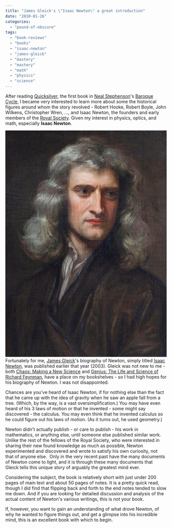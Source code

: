 ```yaml
---
title: "James Gleick's \"Isaac Newton\" a great introduction"
date: "2010-01-26"
categories: 
  - "pound-of-obscure"
tags: 
  - "book-reviews"
  - "books"
  - "isaac-newton"
  - "james-gleick"
  - "mastery"
  - "mastery"
  - "math"
  - "physics"
  - "science"
---
```


After reading [Quicksilver](http://www.amazon.com/gp/product/0380977427?ie=UTF8&tag=gbrettmiller-20&linkCode=as2&camp=1789&creative=9325&creativeASIN=0380977427), the first book in [Neal Stephenson](http://www.nealstephenson.com/)'s [Baroque Cycle](http://en.wikipedia.org/wiki/The_Baroque_Cycle), I became very interested to learn more about some the historical figures around whom the story revolved - Robert Hooke, Robert Boyle, John Wilkens, Christopher Wren, ..., and Isaac Newton, the founders and early members of the [Royal Society](http://royalsociety.org/). Given my interest in physics, optics, and math, especially **Isaac Newton**.

![](images/GodfreyKneller-IsaacNewton-1689.jpg "Isaac Newton (portrait)")Fortunately for me, [James Gleick](http://www.around.com/)'s biography of Newton, simply titled [Isaac Newton](http://www.amazon.com/gp/product/1400032954?ie=UTF8&tag=gbrettmiller-20&linkCode=as2&camp=1789&creative=9325&creativeASIN=1400032954), was published earlier that year (2003). Gleick was not new to me - both [Chaos: Making a New Science](http://www.amazon.com/gp/product/0143113453?ie=UTF8&tag=gbrettmiller-20&linkCode=as2&camp=1789&creative=9325&creativeASIN=0143113453) and [Genius: The Life and Science of Richard Feynman](http://www.amazon.com/gp/product/0679747044?ie=UTF8&tag=gbrettmiller-20&linkCode=as2&camp=1789&creative=9325&creativeASIN=0679747044), have a place on my bookshelves - so I had high hopes for his biography of Newton. I was not disappointed.

Chances are you've heard of Isaac Newton, if for nothing else than the fact that he came up with the idea of gravity when he saw an apple fall from a tree. (Which, by the way, is a vast oversimplification.) You may have even heard of his 3 laws of motion or that he invented - some might say discovered - the calculus. You may even think that he invented calculus so he could figure out his laws of motion. (As it turns out, he used geometry.)

Newton didn't actually publish - or care to publish - his work in mathematics, or anything else, until someone else published similar work. Unlike the rest of the fellows of the Royal Society, who were interested in sharing their new found knowledge as much as possible, Newton experimented and discovered and wrote to satisfy his own curiosity, not that of anyone else.  Only in the very recent past have the many documents of Newton come to light, and it is through these many documents that Gleick tells this unique story of arguably the greatest mind ever.

Considering the subject, the book is relatively short with just under 200 pages of main text and about 50 pages of notes. It is a pretty quick read, though I did find that flipping back and forth to the end notes tended to slow me down. And if you are looking for detailed discussion and analysis of the actual content of Newton's various writings, this is not your book.

If, however, you want to gain an understanding of what drove Newton, of why he wanted to figure things out, and get a glimpse into his incredible mind, this is an excellent book with which to begin.
